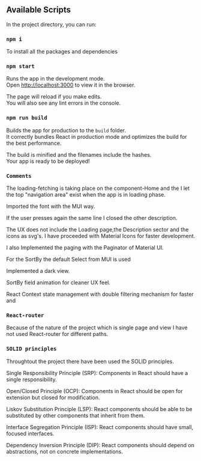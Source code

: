 ## Available Scripts

In the project directory, you can run:

### `npm i`

To install all the packages and dependencies

### `npm start`

Runs the app in the development mode.\
Open [http://localhost:3000](http://localhost:3000) to view it in the browser.

The page will reload if you make edits.\
You will also see any lint errors in the console.

### `npm run build`

Builds the app for production to the `build` folder.\
It correctly bundles React in production mode and optimizes the build for the best performance.

The build is minified and the filenames include the hashes.\
Your app is ready to be deployed!

### `Comments`

The loading-fetching is taking place on the component-Home and the I let the top "navigation area" exist when the app is in loading phase.

Imported the font with the MUI way.

If the user presses again the same line I closed the other description.

The UX does not include the Loading page,the Description sector and the icons as svg's. I have proceeded with Material Icons for faster development.

I also Implemented the paging with the Paginator of Material UI.

For the SortBy the default Select from MUI is used

Implemented a dark view.

SortBy field animation for cleaner UX feel.

React Context state management with double filtering mechanism for faster and

### `React-router`

Because of the nature of the project which is single page and view I have not used React-router for different paths.

### `SOLID principles`

Throughtout the project there have been used the SOLID principles.

Single Responsibility Principle (SRP): Components in React should have a single responsibility.

Open/Closed Principle (OCP): Components in React should be open for extension but closed for modification.

Liskov Substitution Principle (LSP): React components should be able to be substituted by other components that inherit from them.

Interface Segregation Principle (ISP): React components should have small, focused interfaces.

Dependency Inversion Principle (DIP): React components should depend on abstractions, not on concrete implementations.
